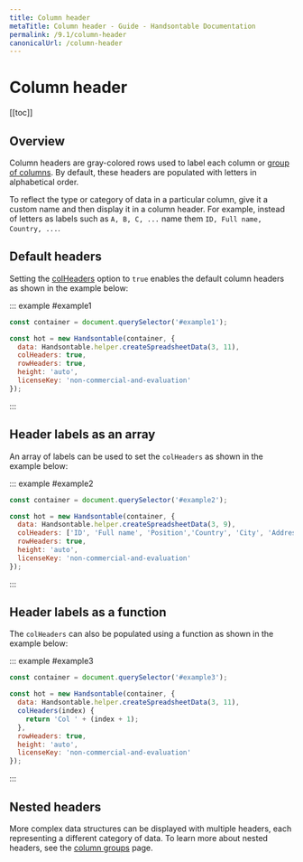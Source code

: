 ```yaml
---
title: Column header
metaTitle: Column header - Guide - Handsontable Documentation
permalink: /9.1/column-header
canonicalUrl: /column-header
---
```


# Column header

[[toc]]

## Overview

Column headers are gray-colored rows used to label each column or [group of columns](@/guides/columns/column-groups.md). By default, these headers are populated with letters in alphabetical order.

To reflect the type or category of data in a particular column, give it a custom name and then display it in a column header. For example, instead of letters as labels such as `A, B, C, ...` name them `ID, Full name, Country, ...`.

## Default headers

Setting the [colHeaders](@/api/options.md#colheaders) option to `true` enables the default column headers as shown in the example below:

::: example #example1
```js
const container = document.querySelector('#example1');

const hot = new Handsontable(container, {
  data: Handsontable.helper.createSpreadsheetData(3, 11),
  colHeaders: true,
  rowHeaders: true,
  height: 'auto',
  licenseKey: 'non-commercial-and-evaluation'
});
```
:::

## Header labels as an array
An array of labels can be used to set the `colHeaders` as shown in the example below:

::: example #example2
```js
const container = document.querySelector('#example2');

const hot = new Handsontable(container, {
  data: Handsontable.helper.createSpreadsheetData(3, 9),
  colHeaders: ['ID', 'Full name', 'Position','Country', 'City', 'Address', 'Zip code', 'Mobile', 'E-mail'],
  rowHeaders: true,
  height: 'auto',
  licenseKey: 'non-commercial-and-evaluation'
});
```
:::

## Header labels as a function
The `colHeaders` can also be populated using a function as shown in the example below:

::: example #example3
```js
const container = document.querySelector('#example3');

const hot = new Handsontable(container, {
  data: Handsontable.helper.createSpreadsheetData(3, 11),
  colHeaders(index) {
    return 'Col ' + (index + 1);
  },
  rowHeaders: true,
  height: 'auto',
  licenseKey: 'non-commercial-and-evaluation'
});
```
:::

## Nested headers

More complex data structures can be displayed with multiple headers, each representing a different category of data. To learn more about nested headers, see the [column groups](@/guides/columns/column-groups.md) page.
